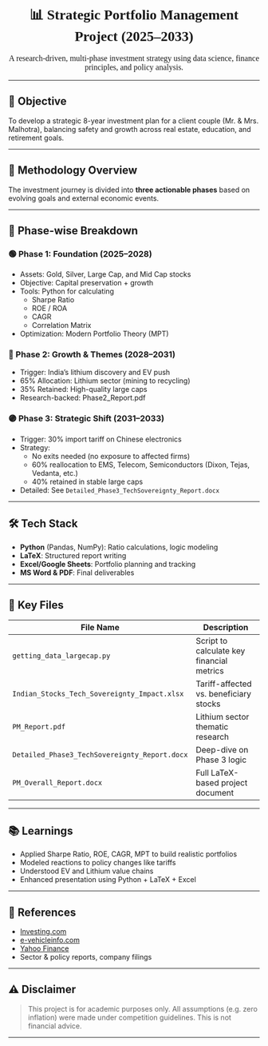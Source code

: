 
<h1 align="center" style="font-family:Georgia;">📊 Strategic Portfolio Management Project (2025–2033)</h1>

<p align="center" style="font-family:Verdana; font-size:16px;">
A research-driven, multi-phase investment strategy using data science, finance principles, and policy analysis.
</p>

---

## 🎯 Objective

To develop a strategic 8-year investment plan for a client couple (Mr. & Mrs. Malhotra), balancing safety and growth across real estate, education, and retirement goals.

---

## 🧩 Methodology Overview

The investment journey is divided into **three actionable phases** based on evolving goals and external economic events.

---

## 📁 Phase-wise Breakdown

### 🟢 Phase 1: Foundation (2025–2028)
- Assets: Gold, Silver, Large Cap, and Mid Cap stocks
- Objective: Capital preservation + growth
- Tools: Python for calculating
  - Sharpe Ratio
  - ROE / ROA
  - CAGR
  - Correlation Matrix
- Optimization: Modern Portfolio Theory (MPT)

### 🔵 Phase 2: Growth & Themes (2028–2031)
- Trigger: India’s lithium discovery and EV push
- 65% Allocation: Lithium sector (mining to recycling)
- 35% Retained: High-quality large caps
- Research-backed: Phase2_Report.pdf

### 🟣 Phase 3: Strategic Shift (2031–2033)
- Trigger: 30% import tariff on Chinese electronics
- Strategy:
  - No exits needed (no exposure to affected firms)
  - 60% reallocation to EMS, Telecom, Semiconductors (Dixon, Tejas, Vedanta, etc.)
  - 40% retained in stable large caps
- Detailed: See `Detailed_Phase3_TechSovereignty_Report.docx`

---

## 🛠️ Tech Stack

- **Python** (Pandas, NumPy): Ratio calculations, logic modeling
- **LaTeX**: Structured report writing
- **Excel/Google Sheets**: Portfolio planning and tracking
- **MS Word & PDF**: Final deliverables

---

## 📂 Key Files

| File Name | Description |
|-----------|-------------|
| `getting_data_largecap.py` | Script to calculate key financial metrics |
| `Indian_Stocks_Tech_Sovereignty_Impact.xlsx` | Tariff-affected vs. beneficiary stocks |
| `PM_Report.pdf` | Lithium sector thematic research |
| `Detailed_Phase3_TechSovereignty_Report.docx` | Deep-dive on Phase 3 logic |
| `PM_Overall_Report.docx` | Full LaTeX-based project document |

---

## 📚 Learnings

- Applied Sharpe Ratio, ROE, CAGR, MPT to build realistic portfolios
- Modeled reactions to policy changes like tariffs
- Understood EV and Lithium value chains
- Enhanced presentation using Python + LaTeX + Excel

---

## 🔗 References

- [Investing.com](https://www.investing.com/)
- [e-vehicleinfo.com](https://e-vehicleinfo.com/)
- [Yahoo Finance](https://finance.yahoo.com/)
- Sector & policy reports, company filings

---

## ⚠️ Disclaimer

> This project is for academic purposes only. All assumptions (e.g. zero inflation) were made under competition guidelines. This is not financial advice.

---
